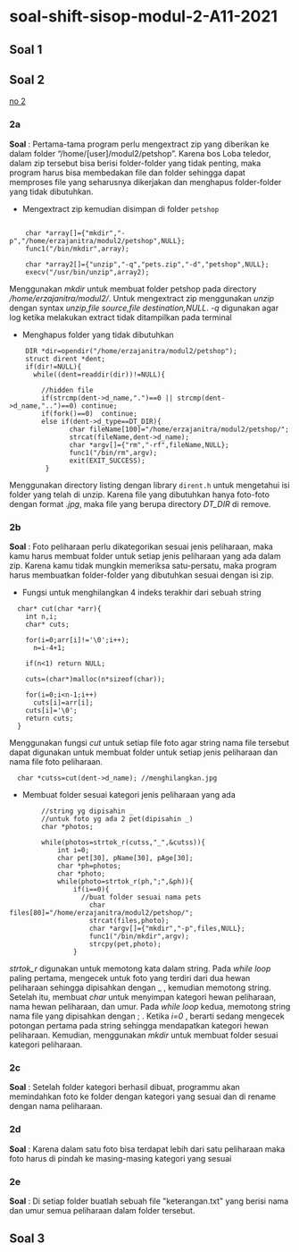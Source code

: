 # soal-shift-sisop-modul-2-A11-2021

## Soal 1 

## Soal 2
[no 2](soal2.c)
### 2a
**Soal** : Pertama-tama program perlu mengextract zip yang diberikan ke dalam folder “/home/[user]/modul2/petshop”. Karena bos Loba teledor, dalam zip tersebut bisa berisi folder-folder yang tidak penting, maka program harus bisa membedakan file dan folder sehingga dapat memproses file yang seharusnya dikerjakan dan menghapus folder-folder yang tidak dibutuhkan.
* Mengextract zip kemudian disimpan di folder ``petshop``
```
    
    char *array[]={"mkdir","-p","/home/erzajanitra/modul2/petshop",NULL};
    func1("/bin/mkdir",array);
    
    char *array2[]={"unzip","-q","pets.zip","-d","petshop",NULL};
    execv("/usr/bin/unzip",array2);
```
  Menggunakan *mkdir* untuk membuat folder petshop pada directory */home/erzajanitra/modul2/*. Untuk mengextract zip menggunakan *unzip* dengan syntax *unzip,file source,file    destination,NULL*. *-q* digunakan agar log ketika melakukan extract tidak ditampilkan pada terminal
* Menghapus folder yang tidak dibutuhkan
```
    DIR *dir=opendir("/home/erzajanitra/modul2/petshop");
    struct dirent *dent;
    if(dir!=NULL){
      while((dent=readdir(dir))!=NULL){
        
        //hidden file       
        if(strcmp(dent->d_name,".")==0 || strcmp(dent->d_name,"..")==0) continue; 
        if(fork()==0)  continue;  
        else if(dent->d_type==DT_DIR){
               char fileName[100]="/home/erzajanitra/modul2/petshop/";
               strcat(fileName,dent->d_name);
               char *argv[]={"rm","-rf",fileName,NULL};
               func1("/bin/rm",argv);
               exit(EXIT_SUCCESS); 
         }
```
  Menggunakan directory listing dengan library ``dirent.h`` untuk mengetahui isi folder yang telah di unzip. Karena file yang dibutuhkan hanya foto-foto dengan format *.jpg*, maka file yang berupa directory *DT_DIR* di remove.

### 2b
**Soal** : Foto peliharaan perlu dikategorikan sesuai jenis peliharaan, maka kamu harus membuat folder untuk setiap jenis peliharaan yang ada dalam zip. Karena kamu tidak mungkin
memeriksa satu-persatu, maka program harus membuatkan folder-folder yang dibutuhkan sesuai dengan isi zip. 
* Fungsi untuk menghilangkan 4 indeks terakhir dari sebuah string
```
  char* cut(char *arr){
    int n,i;
    char* cuts;

    for(i=0;arr[i]!='\0';i++);
      n=i-4+1;

    if(n<1) return NULL;

    cuts=(char*)malloc(n*sizeof(char));

    for(i=0;i<n-1;i++)
      cuts[i]=arr[i];
    cuts[i]='\0';
    return cuts;
  }
```
  Menggunakan fungsi *cut* untuk setiap file foto agar string nama file tersebut dapat digunakan untuk membuat folder untuk setiap jenis peliharaan dan nama file foto          peliharaan. 
```
  char *cutss=cut(dent->d_name); //menghilangkan.jpg
```
* Membuat folder sesuai kategori jenis peliharaan yang ada
```
        //string yg dipisahin _
        //untuk foto yg ada 2 pet(dipisahin _)
        char *photos;
        
        while(photos=strtok_r(cutss,"_",&cutss)){
            int i=0;
            char pet[30], pName[30], pAge[30];
            char *ph=photos;
            char *photo;
            while(photo=strtok_r(ph,";",&ph)){
                if(i==0){
                  //buat folder sesuai nama pets
                    char files[80]="/home/erzajanitra/modul2/petshop/";
                    strcat(files,photo);
                    char *argv[]={"mkdir","-p",files,NULL};
                    func1("/bin/mkdir",argv);
                    strcpy(pet,photo);
                }
```
  *strtok_r* digunakan untuk memotong kata dalam string. Pada *while loop* paling pertama, mengecek untuk foto yang terdiri dari dua hewan peliharaan sehingga dipisahkan dengan _ , kemudian memotong string. Setelah itu, membuat *char* untuk menyimpan kategori hewan peliharaan, nama hewan peliharaan, dan umur. Pada *while loop* kedua, memotong string nama file yang dipisahkan dengan ; . Ketika *i=0* , berarti sedang mengecek potongan pertama pada string sehingga mendapatkan kategori hewan peliharaan. Kemudian, menggunakan *mkdir* untuk membuat folder sesuai kategori peliharaan.
  
### 2c
**Soal** : Setelah folder kategori berhasil dibuat, programmu akan memindahkan foto ke folder dengan kategori yang sesuai dan di rename dengan nama peliharaan.


### 2d
**Soal** : Karena dalam satu foto bisa terdapat lebih dari satu peliharaan maka foto harus di pindah ke masing-masing kategori yang sesuai

### 2e
**Soal** : Di setiap folder buatlah sebuah file "keterangan.txt" yang berisi nama dan umur semua peliharaan dalam folder tersebut. 

## Soal 3
